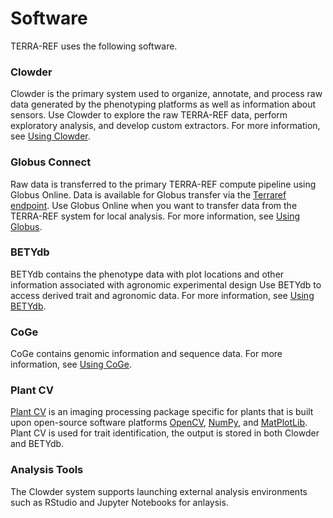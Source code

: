 # Software

TERRA-REF uses the following software.

### Clowder

Clowder is the primary system used to organize, annotate, and process raw data generated by the phenotyping platforms as well as information about sensors. Use Clowder to explore the raw TERRA-REF data, perform exploratory analysis, and develop custom extractors. For more information, see [Using Clowder](/user/using-clowder.md).

### Globus Connect

Raw data is transferred to the primary TERRA-REF compute pipeline using Globus Online. Data is available for Globus transfer via the [Terraref endpoint](https://www.globus.org/app/endpoints/403204c4-6004-11e6-8316-22000b97daec/overview).  Use Globus Online when you want to transfer data from the TERRA-REF system for local analysis. For more information, see [Using Globus](/user/using-globus.md).

### **BETYdb**

BETYdb contains the phenotype data with plot locations and other information associated with agronomic experimental design Use BETYdb to access derived trait and agronomic data. For more information, see [Using BETYdb](/user/using-betydb.md).

### **CoGe**

CoGe contains genomic information and sequence data. For more information, see [Using CoGe](/user/using-coge.md).

### Plant CV

[Plant CV](http://plantcv.danforthcenter.org/) is an imaging processing package specific for plants that is built upon open-source software platforms [OpenCV](http://opencv.org/), [NumPy](http://www.numpy.org/), and [MatPlotLib](http://matplotlib.org/). Plant CV is used for trait identification, the output is stored in both Clowder and BETYdb.

### Analysis Tools

The Clowder system supports launching external analysis environments such as RStudio and Jupyter Notebooks for anlaysis.

